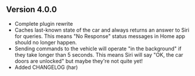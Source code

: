 ## Version 4.0.0

- Complete plugin rewrite
- Caches last-known state of the car and always returns an answer to Siri for queries. This means "No Response" status messages in Home app should no longer happen.
- Sending commands to the vehicle will operate "in the background" if they take longer than 5 seconds. This means Siri will say "OK, the car doors are unlocked" but maybe they're not quite yet!
- Added CHANGELOG (har)
